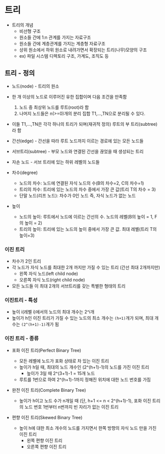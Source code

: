 # 트리

- 트리의 개념
    - 비선형 구조
    - 원소들 간에 1:n 관계를 가지는 자료구조
    - 원소들 간에 계층관계를 가지는 계층형 자료구조
    - 상위 원소에서 하위 원소로 내려가면서 확장되는 트리(나무)모양의 구조
    - ex) 파일 시스템 디렉토리 구조, 가계도, 조직도 등

## 트리 - 정의
- 노드(node) - 트리의 원소
- 한 개 이상의 노드로 이루어진 유한 집합이며 다음 조건을 만족함
    1) 노드 중 최상위 노드를 루트(root)라 함
    2) 나머지 노드들은 n(>=0)개의 분리 집합 T1,...,TN으로 분리될 수 있다.
- 이들 T1,...,TN은 각각 하나의 트리가 되며(재귀적 정의) 루트의 부 트리(subtree)라 함
- 간선(edge) - 간선을 따라 루트 노드까지 이르는 경로에 있는 모든 노드들
- 서브트리(subtree) - 부모 노드와 연결된 간선을 끊었을 때 생성되는 트리
- 자손 노드 - 서브 트리에 있는 하위 레벨의 노드들

- 차수(degree)
    - 노드의 차수: 노드에 연결된 자식 노드의 수(B의 차수=2, C의 차수=1)
    - 트리의 차수: 트리에 있는 노드의 차수 중에서 가장 큰 값(트리 T의 차수 = 3)
    - 단말 노드(리프 노드): 차수가 0인 노드 즉, 자식 노드가 없는 노드

- 높이
    - 노드의 높이: 루트에서 노드에 이르는 간선의 수. 노드의 레벨(B의 높이 = 1, F의 높이 = 2)
    - 트리의 높이: 트리에 있는 노드의 높이 중에서 가장 큰 값. 최대 레벨(트리 T의 높이=3)

### 이진 트리
- 차수가 2인 트리
- 각 노드가 자식 노드를 최대한 2개 까지만 가질 수 있는 트리 (간선 최대 2개까지만)
    - 왼쪽 자식 노드(left child node)
    - 오른쪽 자식 노드(right child node)
- 모든 노드들 이 최대 2개의 서브트리를 갖는 특별한 형태의 트리

### 이진트리 - 특성
- 높이 i(레벨 i)에서의 노드의 최대 개수는 2^i개
- 높이가 h인 이진 트리가 가질 수 있는 노드의 최소 개수는 `(h+1)`개가 되며, 최대 개수는 `(2^(h+1)-1)`개가 됨

### 이진 트리 - 종류
- 포화 이진 트리(Perfect Binary Tree)
    - 모든 레벨에 노드가 포화 상태로 차 있는 이진 트리
    - 높이가 h일 때, 최대의 노드 개수인 (2^(h+1)-1)의 노드를 가진 이진 트리
        - 높이가 3일 때 2^(3+1)-1 = 15개 노드
    - 루트를 1번으로 하여 2^(h+1)-1까지 정해진 위치에 대한 노드 번호를 가짐

- 완전 이진 트리(Complete Binary Tree)
    - 높이가 h이고 노드 수가 n개일 때 (단, h+1 <= n < 2^(h+1)-1), 포화 이진 트리의 노드 번호 1번부터 n번까지 빈 자리가 없는 이진 트리

- 편향 이진 트리(Skewed Binary Tree)
    - 높이 h에 대한 최소 개수의 노드를 가지면서 한쪽 방향의 자식 노드 만을 가진 이진 트리
        - 왼쪽 편향 이진 트리
        - 오른쪽 편향 이진 트리